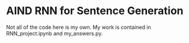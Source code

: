 # AIND RNN for Sentence Generation

Not all of the code here is my own. My work is contained in RNN_project.ipynb and my_answers.py.
